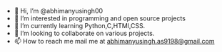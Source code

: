 - 👋 Hi, I’m @abhimanyusingh00
- 👀 I’m interested in programming and open source projects
- 🌱 I’m currently learning Python,C,HTMl,CSS.
- 💞️ I’m looking to collaborate on various projects.
- 📫 How to reach me mail me at abhimanyusingh.as9198@gmail.com

<!---
abhimanyusingh00/abhimanyusingh00 is a ✨ special ✨ repository because its `README.md` (this file) appears on your GitHub profile.
You can click the Preview link to take a look at your changes.
--->
